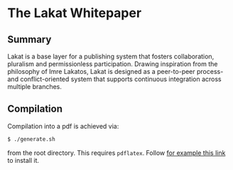 # The Lakat Whitepaper

## Summary
Lakat is a base layer for a publishing system that fosters collaboration, pluralism and permissionless participation. Drawing inspiration from the philosophy of Imre Lakatos, Lakat is designed as a peer-to-peer process- and conflict-oriented system that supports continuous integration across multiple branches. 


## Compilation
Compilation into a pdf is achieved via:
```sh
$ ./generate.sh
``` 
from the root directory. This requires `pdflatex`. Follow [for example this link](https://gist.github.com/rain1024/98dd5e2c6c8c28f9ea9d) to install it.